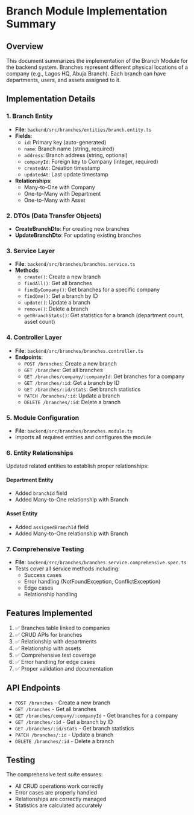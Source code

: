 # Branch Module Implementation Summary

## Overview
This document summarizes the implementation of the Branch Module for the backend system. Branches represent different physical locations of a company (e.g., Lagos HQ, Abuja Branch). Each branch can have departments, users, and assets assigned to it.

## Implementation Details

### 1. Branch Entity
- **File**: `backend/src/branches/entities/branch.entity.ts`
- **Fields**:
  - `id`: Primary key (auto-generated)
  - `name`: Branch name (string, required)
  - `address`: Branch address (string, optional)
  - `companyId`: Foreign key to Company (integer, required)
  - `createdAt`: Creation timestamp
  - `updatedAt`: Last update timestamp
- **Relationships**:
  - Many-to-One with Company
  - One-to-Many with Department
  - One-to-Many with Asset

### 2. DTOs (Data Transfer Objects)
- **CreateBranchDto**: For creating new branches
- **UpdateBranchDto**: For updating existing branches

### 3. Service Layer
- **File**: `backend/src/branches/branches.service.ts`
- **Methods**:
  - `create()`: Create a new branch
  - `findAll()`: Get all branches
  - `findByCompany()`: Get branches for a specific company
  - `findOne()`: Get a branch by ID
  - `update()`: Update a branch
  - `remove()`: Delete a branch
  - `getBranchStats()`: Get statistics for a branch (department count, asset count)

### 4. Controller Layer
- **File**: `backend/src/branches/branches.controller.ts`
- **Endpoints**:
  - `POST /branches`: Create a new branch
  - `GET /branches`: Get all branches
  - `GET /branches/company/:companyId`: Get branches for a company
  - `GET /branches/:id`: Get a branch by ID
  - `GET /branches/:id/stats`: Get branch statistics
  - `PATCH /branches/:id`: Update a branch
  - `DELETE /branches/:id`: Delete a branch

### 5. Module Configuration
- **File**: `backend/src/branches/branches.module.ts`
- Imports all required entities and configures the module

### 6. Entity Relationships
Updated related entities to establish proper relationships:

#### Department Entity
- Added `branchId` field
- Added Many-to-One relationship with Branch

#### Asset Entity
- Added `assignedBranchId` field
- Added Many-to-One relationship with Branch

### 7. Comprehensive Testing
- **File**: `backend/src/branches/branches.service.comprehensive.spec.ts`
- Tests cover all service methods including:
  - Success cases
  - Error handling (NotFoundException, ConflictException)
  - Edge cases
  - Relationship handling

## Features Implemented
1. ✅ Branches table linked to companies
2. ✅ CRUD APIs for branches
3. ✅ Relationship with departments
4. ✅ Relationship with assets
5. ✅ Comprehensive test coverage
6. ✅ Error handling for edge cases
7. ✅ Proper validation and documentation

## API Endpoints
- `POST /branches` - Create a new branch
- `GET /branches` - Get all branches
- `GET /branches/company/:companyId` - Get branches for a company
- `GET /branches/:id` - Get a branch by ID
- `GET /branches/:id/stats` - Get branch statistics
- `PATCH /branches/:id` - Update a branch
- `DELETE /branches/:id` - Delete a branch

## Testing
The comprehensive test suite ensures:
- All CRUD operations work correctly
- Error cases are properly handled
- Relationships are correctly managed
- Statistics are calculated accurately